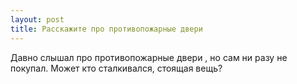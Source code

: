 ```yaml
---
layout: post 
title: Расскажите про противопожарные двери 
--- 
```

Давно слышал про противопожарные двери , но сам ни разу не покупал. Может кто сталкивался, стоящая вещь?